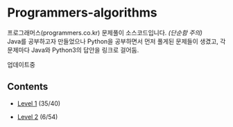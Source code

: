 # Programmers-algorithms
프로그래머스(programmers.co.kr) 문제풀이 소스코드입니다. *(단순함 주의)*   
Java를 공부하고자 만들었으나 Python을 공부하면서 먼저 풀게된 문제들이 생겼고, 각 문제마다 Java와 Python3의 답안을 링크로 걸어둠.



업데이트중

## Contents

+ [Level 1](https://github.com/ssub-e/Programmers-algorithms/tree/master/Level%201)
(35/40)

+ [Level 2](https://github.com/ssub-e/Programmers-algorithms/tree/master/Level%202)
(6/54)

